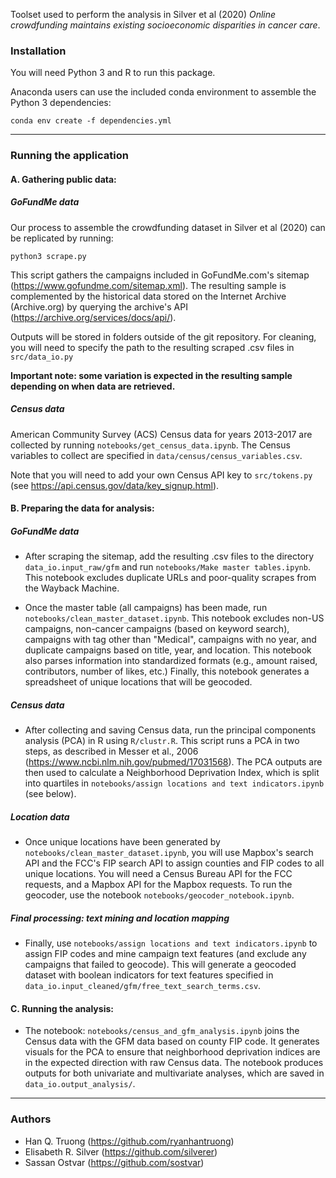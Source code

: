 Toolset used to perform the analysis in Silver et al (2020) *Online crowdfunding maintains existing socioeconomic disparities in cancer care*.


### Installation

You will need Python 3 and R to run this package.

Anaconda users can use the included conda environment to assemble the Python 3 dependencies:

```conda env create -f dependencies.yml```


---

### Running the application

#### A. Gathering public data:

##### GoFundMe data
Our process to assemble the crowdfunding dataset in Silver et al (2020) can be replicated by running:

```python3 scrape.py```

This script gathers the campaigns included in GoFundMe.com's sitemap (https://www.gofundme.com/sitemap.xml). The resulting sample is complemented by the historical data stored on the Internet Archive (Archive.org) by querying the archive's API (https://archive.org/services/docs/api/).

Outputs will be stored in folders outside of the git repository. For cleaning, you will need to specify the path to the resulting scraped .csv files in ```src/data_io.py```

**Important note: some variation is expected in the resulting sample depending on when data are retrieved.**

##### Census data
American Community Survey (ACS) Census data for years 2013-2017 are collected by running ```notebooks/get_census_data.ipynb```. The Census variables to collect are specified in ```data/census/census_variables.csv```.

Note that you will need to add your own Census API key to ```src/tokens.py``` (see https://api.census.gov/data/key_signup.html).


#### B. Preparing the data for analysis:

##### GoFundMe data

  * After scraping the sitemap, add the resulting .csv files to the directory ```data_io.input_raw/gfm``` and run ```notebooks/Make master tables.ipynb```. This notebook excludes duplicate URLs and poor-quality scrapes from the Wayback Machine.

  * Once the master table (all campaigns) has been made, run ```notebooks/clean_master_dataset.ipynb```. This notebook excludes non-US campaigns, non-cancer campaigns (based on keyword search), campaigns with tag other than "Medical", campaigns with no year, and duplicate campaigns based on title, year, and location. This notebook also parses information into standardized formats (e.g., amount raised, contributors, number of likes, etc.) Finally, this notebook generates a spreadsheet of unique locations that will be geocoded.

##### Census data
  * After collecting and saving Census data, run the principal components analysis (PCA) in R using ```R/clustr.R```. This script runs a PCA in two steps, as described in Messer et al., 2006 (https://www.ncbi.nlm.nih.gov/pubmed/17031568). The PCA outputs are then used to calculate a Neighborhood Deprivation Index, which is split into quartiles in ```notebooks/assign locations and text indicators.ipynb``` (see below).

##### Location data
  * Once unique locations have been generated by ```notebooks/clean_master_dataset.ipynb```, you will use Mapbox's search API and the FCC's FIP search API to assign counties and FIP codes to all unique locations. You will need a Census Bureau API for the FCC requests, and a Mapbox API for the Mapbox requests. To run the geocoder, use the notebook ```notebooks/geocoder_notebook.ipynb```.

##### Final processing: text mining and location mapping
  * Finally, use ```notebooks/assign locations and text indicators.ipynb``` to assign FIP codes and mine campaign text features (and exclude any campaigns that failed to geocode). This will generate a geocoded dataset with boolean indicators for text features specified in ```data_io.input_cleaned/gfm/free_text_search_terms.csv```.

#### C. Running the analysis:

  * The notebook: ```notebooks/census_and_gfm_analysis.ipynb``` joins the Census data with the GFM data based on county FIP code. It generates visuals for the PCA to ensure that neighborhood deprivation indices are in the expected direction with raw Census data. The notebook produces outputs for both univariate and multivariate analyses, which are saved in ```data_io.output_analysis/```.

---

### Authors

* Han Q. Truong (https://github.com/ryanhantruong)
* Elisabeth R. Silver (https://github.com/silverer)
* Sassan Ostvar (https://github.com/sostvar)
